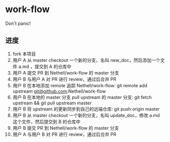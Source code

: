 # work-flow

Don't panic!

## 进度

1. fork 本项目
2. 用户 A 从 master checkout 一个新的分支，名叫 new_doc，然后添加一个文件 a.md ，提交到 A 的仓库中
3. 用户 A 提交 PR 到 Nethell/work-flow 的 master 分支
4. 用户 B 与用户 A 对 PR 进行 review，通过后合并 PR
5. 用户 B 在本地添加 remote 追踪 Nethell/work-flow: git remote add upstream git@github.com:Nethell/work-flow
6. 用户 B 在本地的 master 分支 pull upstream 的 master 分支: git fetch upstream && git pull upstream master
7. 用户 B 将 upstream 的更新同步到自己的远端仓库: git push origin master
8. 用户 B 从 master checkout 一个新的分支，名叫 update_doc，修改 a.md 这个文件，然后提交到 B 的仓库中
9. 用户 B 提交 PR 到 Nethell/work-flow 的 master 分支
10. 用户 A 与用户 B 对 PR 进行 review，通过后合并 PR
